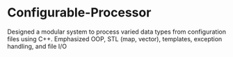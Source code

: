 # Configurable-Processor
Designed a modular system to process varied data types from configuration files using C++. Emphasized OOP, STL (map, vector), templates, exception handling, and file I/O
